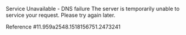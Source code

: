 Service Unavailable - DNS failure The server is temporarily unable to service your request. Please try again later.

Reference #11.959a2548.1518156751.2473241
